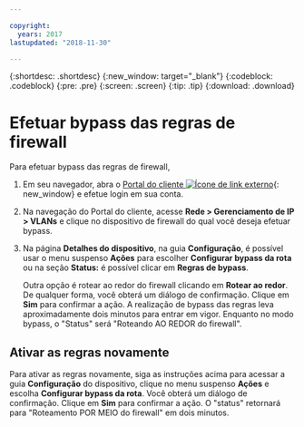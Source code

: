 ```yaml
---

copyright:
  years: 2017
lastupdated: "2018-11-30"

---
```


{:shortdesc: .shortdesc}
{:new_window: target="_blank"}
{:codeblock: .codeblock}
{:pre: .pre}
{:screen: .screen}
{:tip: .tip}
{:download: .download}

# Efetuar bypass das regras de firewall

Para efetuar bypass das regras de firewall,

1. Em seu navegador, abra o [Portal do cliente ![Ícone de link externo](../../icons/launch-glyph.svg "Ícone de link externo")](https://control.softlayer.com/){: new_window} e efetue login em sua conta.
2. Na navegação do Portal do cliente, acesse **Rede > Gerenciamento de IP > VLANs** e clique no dispositivo de firewall do qual você deseja efetuar bypass.
3. Na página **Detalhes do dispositivo**, na guia **Configuração**, é possível usar o menu suspenso **Ações** para escolher **Configurar bypass da rota** ou na seção **Status:** é possível clicar em **Regras de bypass**. 

	Outra opção é rotear ao redor do firewall clicando em **Rotear ao redor**. De qualquer forma, você obterá um diálogo de confirmação. Clique em **Sim** para confirmar a ação. A realização de bypass das regras leva aproximadamente dois minutos para entrar em vigor. Enquanto no modo bypass, o "Status" será "Roteando AO REDOR do firewall".

## Ativar as regras novamente

Para ativar as regras novamente, siga as instruções acima para acessar a guia **Configuração** do dispositivo, clique no menu suspenso **Ações** e escolha **Configurar bypass da rota**. Você obterá um diálogo de confirmação. Clique em **Sim** para confirmar a ação. O "status" retornará para "Roteamento POR MEIO do firewall" em dois minutos.
